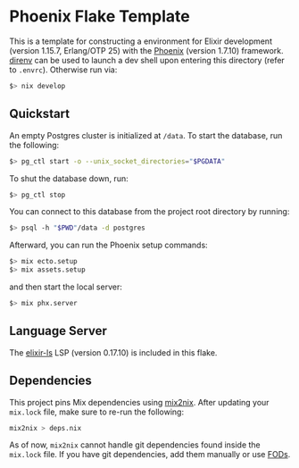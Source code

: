 # Phoenix Flake Template

This is a template for constructing a environment for Elixir development
(version 1.15.7, Erlang/OTP 25) with the [Phoenix](https://www.phoenixframework.org/)
(version 1.7.10) framework. [direnv](https://direnv.net/) can be used to launch
a dev shell upon entering this directory (refer to `.envrc`). Otherwise run via:
```bash
$> nix develop
```

## Quickstart

An empty Postgres cluster is initialized at `/data`. To start the database, run
the following:
```bash
$> pg_ctl start -o --unix_socket_directories="$PGDATA"
```
To shut the database down, run:
```bash
$> pg_ctl stop
```
You can connect to this database from the project root directory by running:
```bash
$> psql -h "$PWD"/data -d postgres
```

Afterward, you can run the Phoenix setup commands:
```bash
$> mix ecto.setup
$> mix assets.setup
```
and then start the local server:
```bash
$> mix phx.server
```

## Language Server

The [elixir-ls](https://github.com/elixir-lsp/elixir-ls) LSP (version 0.17.10)
is included in this flake.

## Dependencies

This project pins Mix dependencies using [mix2nix](https://github.com/ydlr/mix2nix).
After updating your `mix.lock` file, make sure to re-run the following:
```bash
mix2nix > deps.nix
```
As of now, `mix2nix` cannot handle git dependencies found inside the `mix.lock`
file. If you have git dependencies, add them manually or use
[FODs](https://nixos.org/manual/nixpkgs/stable/#packaging-beam-applications).
